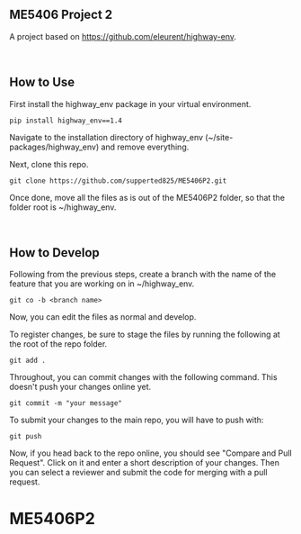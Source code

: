 ## ME5406 Project 2


A project based on https://github.com/eleurent/highway-env.

<br/>

## How to Use  

First install the highway_env package in your virtual environment.

```
pip install highway_env==1.4
```

Navigate to the installation directory of highway_env (~/site-packages/highway_env) and remove everything.

Next, clone this repo.

```
git clone https://github.com/supperted825/ME5406P2.git
```

Once done, move all the files as is out of the ME5406P2 folder, so that the folder root is ~/highway_env.

<br/>

## How to Develop

Following from the previous steps, create a branch with the name of the feature that you are working on in ~/highway_env.

```
git co -b <branch name>
```

Now, you can edit the files as normal and develop.

To register changes, be sure to stage the files by running the following at the root of the repo folder.

```
git add .
```

Throughout, you can commit changes with the following command. This doesn't push your changes online yet.

```
git commit -m "your message"
```

To submit your changes to the main repo, you will have to push with:

```
git push
```

Now, if you head back to the repo online, you should see "Compare and Pull Request". Click on it and enter a short description of your changes. Then you can select a reviewer and submit the code for merging with a pull request.

# ME5406P2
